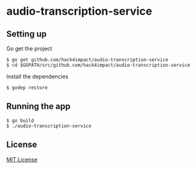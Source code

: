 # audio-transcription-service

## Setting up

Go get the project

```
$ go get github.com/hack4impact/audio-transcription-service
$ cd $GOPATH/src/github.com/hack4impact/audio-transcription-service
```

Install the dependencies

```
$ godep restore
```

## Running the app

```
$ go build
$ ./audio-transcription-service
```

## License
[MIT License](LICENSE.md)
